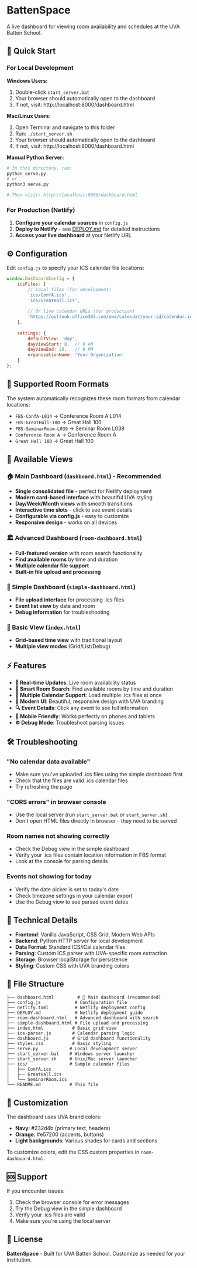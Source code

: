 # BattenSpace

A live dashboard for viewing room availability and schedules at the UVA Batten School.

## 🚀 Quick Start

### For Local Development

**Windows Users:**
1. Double-click `start_server.bat`
2. Your browser should automatically open to the dashboard
3. If not, visit: http://localhost:8000/dashboard.html

**Mac/Linux Users:**
1. Open Terminal and navigate to this folder
2. Run: `./start_server.sh`
3. Your browser should automatically open to the dashboard
4. If not, visit: http://localhost:8000/dashboard.html

**Manual Python Server:**
```bash
# In this directory, run:
python serve.py
# or
python3 serve.py

# Then visit: http://localhost:8000/dashboard.html
```

### For Production (Netlify)

1. **Configure your calendar sources** in `config.js`
2. **Deploy to Netlify** - see [DEPLOY.md](DEPLOY.md) for detailed instructions
3. **Access your live dashboard** at your Netlify URL

## ⚙️ Configuration

Edit `config.js` to specify your ICS calendar file locations:

```javascript
window.DashboardConfig = {
    icsFiles: [
        // Local files (for development)
        'ics/ConfA.ics',
        'ics/GreatHall.ics',
        
        // Or live calendar URLs (for production)
        'https://outlook.office365.com/owa/calendar/your-id/calendar.ics'
    ],
    
    settings: {
        defaultView: 'day',
        dayViewStart: 8,  // 8 AM
        dayViewEnd: 20,   // 8 PM
        organizationName: 'Your Organization'
    }
};
```

## 🏢 Supported Room Formats

The system automatically recognizes these room formats from calendar locations:
- `FBS-ConfA-L014` → Conference Room A L014
- `FBS-GreatHall-100` → Great Hall 100  
- `FBS-SeminarRoom-L039` → Seminar Room L039
- `Conference Room A` → Conference Room A
- `Great Hall 100` → Great Hall 100

## 📱 Available Views

### 🏠 Main Dashboard (`dashboard.html`) - **Recommended**
- **Single consolidated file** - perfect for Netlify deployment
- **Modern card-based interface** with beautiful UVA styling
- **Day/Week/Month views** with smooth transitions  
- **Interactive time slots** - click to see event details
- **Configurable via config.js** - easy to customize
- **Responsive design** - works on all devices

### 🏛️ Advanced Dashboard (`room-dashboard.html`)
- **Full-featured version** with room search functionality
- **Find available rooms** by time and duration
- **Multiple calendar file support**
- **Built-in file upload and processing**

### 📝 Simple Dashboard (`simple-dashboard.html`)
- **File upload interface** for processing .ics files
- **Event list view** by date and room
- **Debug information** for troubleshooting

### 🔧 Basic View (`index.html`)
- **Grid-based time view** with traditional layout
- **Multiple view modes** (Grid/List/Debug)

## ⚡ Features

- **🔄 Real-time Updates**: Live room availability status
- **🎯 Smart Room Search**: Find available rooms by time and duration  
- **📅 Multiple Calendar Support**: Load multiple .ics files at once
- **🎨 Modern UI**: Beautiful, responsive design with UVA branding
- **🔍 Event Details**: Click any event to see full information
- **📱 Mobile Friendly**: Works perfectly on phones and tablets
- **⚙️ Debug Mode**: Troubleshoot parsing issues

## 🛠️ Troubleshooting

### "No calendar data available"
- Make sure you've uploaded .ics files using the simple dashboard first
- Check that the files are valid .ics calendar files
- Try refreshing the page

### "CORS errors" in browser console
- Use the local server (run `start_server.bat` or `start_server.sh`)
- Don't open HTML files directly in browser - they need to be served

### Room names not showing correctly
- Check the Debug view in the simple dashboard
- Verify your .ics files contain location information in FBS format
- Look at the console for parsing details

### Events not showing for today
- Verify the date picker is set to today's date
- Check timezone settings in your calendar export
- Use the Debug view to see parsed event dates

## 🔧 Technical Details

- **Frontend**: Vanilla JavaScript, CSS Grid, Modern Web APIs
- **Backend**: Python HTTP server for local development
- **Data Format**: Standard ICS/iCal calendar files
- **Parsing**: Custom ICS parser with UVA-specific room extraction
- **Storage**: Browser localStorage for persistence
- **Styling**: Custom CSS with UVA branding colors

## 📁 File Structure

```
├── dashboard.html         # 🌟 Main dashboard (recommended)
├── config.js             # Configuration file
├── netlify.toml          # Netlify deployment config
├── DEPLOY.md             # Netlify deployment guide
├── room-dashboard.html   # Advanced dashboard with search
├── simple-dashboard.html # File upload and processing
├── index.html           # Basic grid view
├── ics-parser.js        # Calendar parsing logic
├── dashboard.js         # Grid dashboard functionality
├── styles.css           # Basic styling
├── serve.py            # Local development server
├── start_server.bat    # Windows server launcher
├── start_server.sh     # Unix/Mac server launcher
├── ics/                # Sample calendar files
│   ├── ConfA.ics
│   ├── GreatHall.ics
│   └── SeminarRoom.ics
└── README.md           # This file
```

## 🎨 Customization

The dashboard uses UVA brand colors:
- **Navy**: #232d4b (primary text, headers)
- **Orange**: #e57200 (accents, buttons)
- **Light backgrounds**: Various shades for cards and sections

To customize colors, edit the CSS custom properties in `room-dashboard.html`.

## 🆘 Support

If you encounter issues:
1. Check the browser console for error messages
2. Try the Debug view in the simple dashboard
3. Verify your .ics files are valid
4. Make sure you're using the local server

## 📜 License

**BattenSpace** - Built for UVA Batten School. Customize as needed for your institution.